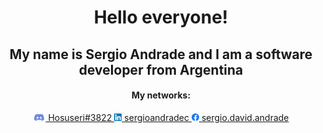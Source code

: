 <div align="center">
  <h1>Hello <b>everyone</b>!</h1>
  <h2>My name is Sergio Andrade and I am a software developer from Argentina </h3>
  
  <h4>My networks:</h5>
  <div align="center">
      <a href="https://discordapp.com/users/Hosuseri#3822">
        <img width="20px" height="12px" src="https://github.com/SergioAndrade22/SergioAndrade22/blob/master/discord-svg-chat-background-discord-logo-discord-icon-game-clothing-apparel-dice-transparent-png-2494223.png" />
        Hosuseri#3822
      </a>      
      <a display="inline" href="https://www.linkedin.com/in/sergiodandradec/">
        <img width="12px" height="12px" src="https://github.com/SergioAndrade22/SergioAndrade22/blob/master/174857.png" />
        sergioandradec
      </a>
      <a href="https://www.facebook.com/sergio.david.andrade/">
        <img width="12px" height="12px" src="https://github.com/SergioAndrade22/SergioAndrade22/blob/master/2048px-Facebook_f_logo_(2019).svg.png" />
        sergio.david.andrade
      </a>
  </div>
</div>

